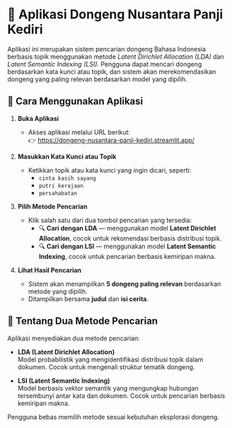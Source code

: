 # 🏰 Aplikasi Dongeng Nusantara Panji Kediri

Aplikasi ini merupakan sistem pencarian dongeng Bahasa Indonesia berbasis topik menggunakan metode *Latent Dirichlet Allocation (LDA)* dan *Latent Semantic Indexing (LSI)*. Pengguna dapat mencari dongeng berdasarkan kata kunci atau topik, dan sistem akan merekomendasikan dongeng yang paling relevan berdasarkan model yang dipilih.

## 📖 Cara Menggunakan Aplikasi

1. **Buka Aplikasi**
   - Akses aplikasi melalui URL berikut:  
     👉 https://dongeng-nusantara-panji-kediri.streamlit.app/

2. **Masukkan Kata Kunci atau Topik**
   - Ketikkan topik atau kata kunci yang ingin dicari, seperti:
     - `cinta kasih sayang`
     - `putri kerajaan`
     - `persahabatan`

3. **Pilih Metode Pencarian**
   - Klik salah satu dari dua tombol pencarian yang tersedia:
     - 🔍 **Cari dengan LDA** — menggunakan model **Latent Dirichlet Allocation**, cocok untuk rekomendasi berbasis distribusi topik.
     - 🔍 **Cari dengan LSI** — menggunakan model **Latent Semantic Indexing**, cocok untuk pencarian berbasis kemiripan makna.

4. **Lihat Hasil Pencarian**
   - Sistem akan menampilkan **5 dongeng paling relevan** berdasarkan metode yang dipilih.
   - Ditampilkan bersama **judul** dan **isi cerita**.

## 🧠 Tentang Dua Metode Pencarian

Aplikasi menyediakan dua metode pencarian:

- **LDA (Latent Dirichlet Allocation)**  
  Model probabilistik yang mengidentifikasi distribusi topik dalam dokumen. Cocok untuk mengenali struktur tematik dongeng.

- **LSI (Latent Semantic Indexing)**  
  Model berbasis vektor semantik yang mengungkap hubungan tersembunyi antar kata dan dokumen. Cocok untuk pencarian berbasis kemiripan makna.

Pengguna bebas memilih metode sesuai kebutuhan eksplorasi dongeng.
